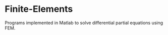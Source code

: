 # Finite-Elements
Programs implemented in Matlab to solve differential partial equations using FEM.
